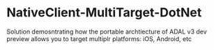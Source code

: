 NativeClient-MultiTarget-DotNet
===============================

Solution demosntrating how the portable archtiecture of ADAL v3 dev preview allows you to target multiplr platforms: iOS, Android, etc

